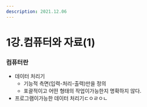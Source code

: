 ```yaml
---
description: 2021.12.06
---
```


# 1강.컴퓨터와 자료(1)

### 컴퓨터란

* 데이터 처리기
  * 기능적 측면(입력-처리-출력)만을 정의
  * 포괄적이고 어떤 형태의 작업이가능한지 명확하지 않다.
* 프로그램이가능한 데이터 처리기ㄷㅇㄹㅇㄴ&#x20;
